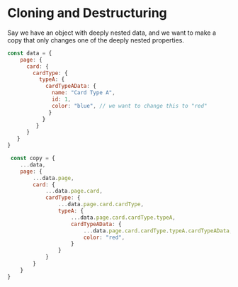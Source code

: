 # Cloning and Destructuring

Say we have an object with deeply nested data, and we want to make a copy that only changes one of the deeply nested properties.
```js
const data = {
    page: {
      card: {
        cardType: {
          typeA: {
            cardTypeAData: {
              name: "Card Type A",
              id: 1,
              color: "blue", // we want to change this to "red"
             }
           }
         }
      }
   }
}

```
```js
 const copy = {
    ...data,
    page: {
        ...data.page,
        card: {
            ...data.page.card,
            cardType: {
                ...data.page.card.cardType,
                typeA: {
                    ...data.page.card.cardType.typeA,
                    cardTypeAData: {
                        ...data.page.card.cardType.typeA.cardTypeAData,
                        color: "red",
                    }
                }
            }
        }
    }
}
